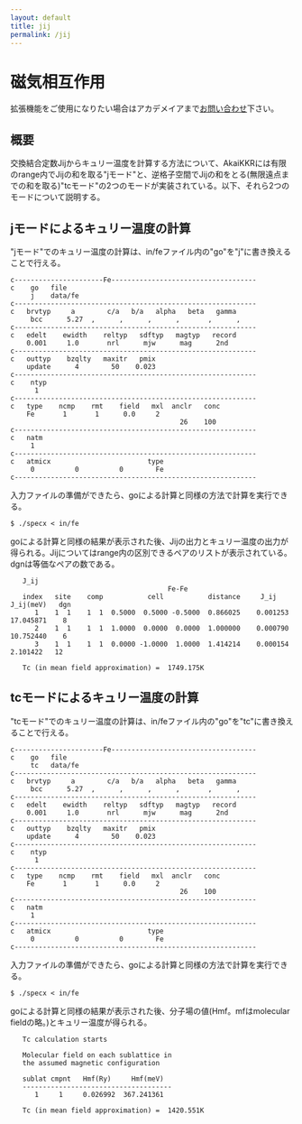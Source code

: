 ```yaml
---
layout: default
title: jij
permalink: /jij
---
```


# 磁気相互作用

拡張機能をご使用になりたい場合はアカデメイアまで[お問い合わせ](https://www.academeia15.co.jp/akaikkrform)下さい。

## 概要

交換結合定数Jijからキュリー温度を計算する方法について、AkaiKKRには有限のrange内でJijの和を取る"jモード"と、逆格子空間でJijの和をとる(無限遠点までの和を取る)"tcモード"の2つのモードが実装されている。以下、それら2つのモードについて説明する。

## jモードによるキュリー温度の計算

"jモード"でのキュリー温度の計算は、in/feファイル内の"go"を"j"に書き換えることで行える。

```
c----------------------Fe------------------------------------
c    go   file
     j    data/fe
c------------------------------------------------------------
c   brvtyp     a        c/a   b/a   alpha   beta   gamma
     bcc      5.27  ,      ,      ,      ,       ,      ,
c------------------------------------------------------------
c   edelt    ewidth    reltyp   sdftyp   magtyp   record
    0.001     1.0       nrl      mjw      mag      2nd
c------------------------------------------------------------
c   outtyp    bzqlty   maxitr   pmix
    update      4        50    0.023
c------------------------------------------------------------
c    ntyp
      1
c------------------------------------------------------------
c   type    ncmp    rmt    field   mxl  anclr   conc
    Fe       1       1      0.0     2
                                          26    100
c------------------------------------------------------------
c   natm
     1
c------------------------------------------------------------
c   atmicx                        type
     0          0          0        Fe
c------------------------------------------------------------
```

入力ファイルの準備ができたら、goによる計算と同様の方法で計算を実行できる。
```
$ ./specx < in/fe
```

goによる計算と同様の結果が表示された後、Jijの出力とキュリー温度の出力が得られる。Jijについてはrange内の区別できるペアのリストが表示されている。dgnは等価なペアの数である。
```
   J_ij
                                       Fe-Fe
   index   site    comp           cell           distance     J_ij      J_ij(meV)   dgn
      1    1  1    1  1  0.5000  0.5000 -0.5000  0.866025    0.001253   17.045871    8
      2    1  1    1  1  1.0000  0.0000  0.0000  1.000000    0.000790   10.752440    6
      3    1  1    1  1  0.0000 -1.0000  1.0000  1.414214    0.000154    2.101422   12

   Tc (in mean field approximation) =  1749.175K
```


## tcモードによるキュリー温度の計算

"tcモード"でのキュリー温度の計算は、in/feファイル内の"go"を"tc"に書き換えることで行える。

```
c----------------------Fe------------------------------------
c    go   file
     tc   data/fe
c------------------------------------------------------------
c   brvtyp     a        c/a   b/a   alpha   beta   gamma
     bcc      5.27  ,      ,      ,      ,       ,      ,
c------------------------------------------------------------
c   edelt    ewidth    reltyp   sdftyp   magtyp   record
    0.001     1.0       nrl      mjw      mag      2nd
c------------------------------------------------------------
c   outtyp    bzqlty   maxitr   pmix
    update      4        50    0.023
c------------------------------------------------------------
c    ntyp
      1
c------------------------------------------------------------
c   type    ncmp    rmt    field   mxl  anclr   conc
    Fe       1       1      0.0     2
                                          26    100
c------------------------------------------------------------
c   natm
     1
c------------------------------------------------------------
c   atmicx                        type
     0          0          0        Fe
c------------------------------------------------------------
```

入力ファイルの準備ができたら、goによる計算と同様の方法で計算を実行できる。
```
$ ./specx < in/fe
```

goによる計算と同様の結果が表示された後、分子場の値(Hmf。mfはmolecular fieldの略。)とキュリー温度が得られる。
```
   Tc calculation starts

   Molecular field on each sublattice in
   the assumed magnetic configuration

   sublat cmpnt   Hmf(Ry)     Hmf(meV)
   -------------------------------------
      1     1     0.026992  367.241361

   Tc (in mean field approximation) =  1420.551K
```